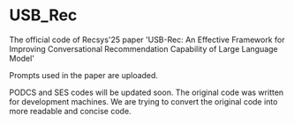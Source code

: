# USB_Rec
The official code of Recsys'25 paper 'USB-Rec: An Effective Framework for Improving Conversational Recommendation Capability of Large Language Model'

Prompts used in the paper are uploaded.

PODCS and SES codes will be updated soon.
The original code was written for development machines. We are trying to convert the original code into more readable and concise code.
